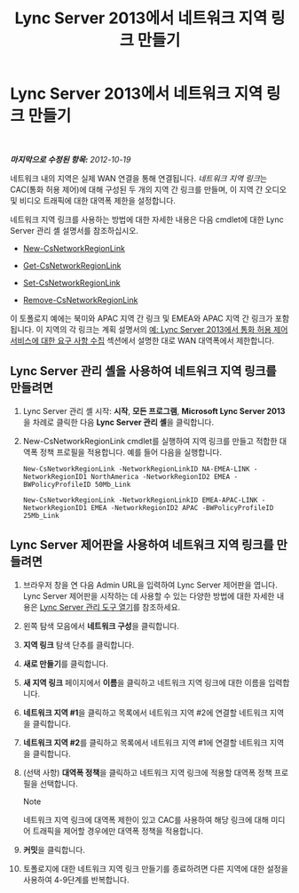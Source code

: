 ﻿---
title: Lync Server 2013에서 네트워크 지역 링크 만들기
TOCTitle: Lync Server 2013에서 네트워크 지역 링크 만들기
ms:assetid: f8163910-8935-475d-88a2-3aa44feb9dbe
ms:mtpsurl: https://technet.microsoft.com/ko-kr/library/Gg413047(v=OCS.15)
ms:contentKeyID: 49305576
ms.date: 08/24/2015
mtps_version: v=OCS.15
ms.translationtype: HT
---

# Lync Server 2013에서 네트워크 지역 링크 만들기

 

_**마지막으로 수정된 항목:** 2012-10-19_

네트워크 내의 지역은 실제 WAN 연결을 통해 연결됩니다. *네트워크 지역 링크*는 CAC(통화 허용 제어)에 대해 구성된 두 개의 지역 간 링크를 만들며, 이 지역 간 오디오 및 비디오 트래픽에 대한 대역폭 제한을 설정합니다.

네트워크 지역 링크를 사용하는 방법에 대한 자세한 내용은 다음 cmdlet에 대한 Lync Server 관리 셸 설명서를 참조하십시오.

  - [New-CsNetworkRegionLink](https://docs.microsoft.com/en-us/powershell/module/skype/New-CsNetworkRegionLink)

  - [Get-CsNetworkRegionLink](https://docs.microsoft.com/en-us/powershell/module/skype/Get-CsNetworkRegionLink)

  - [Set-CsNetworkRegionLink](https://docs.microsoft.com/en-us/powershell/module/skype/Set-CsNetworkRegionLink)

  - [Remove-CsNetworkRegionLink](https://docs.microsoft.com/en-us/powershell/module/skype/Remove-CsNetworkRegionLink)

이 토폴로지 예에는 북미와 APAC 지역 간 링크 및 EMEA와 APAC 지역 간 링크가 포함됩니다. 이 지역의 각 링크는 계획 설명서의 [예: Lync Server 2013에서 통화 허용 제어 서비스에 대한 요구 사항 수집](lync-server-2013-example-of-gathering-your-requirements-for-call-admission-control.md) 섹션에서 설명한 대로 WAN 대역폭에서 제한합니다.

## Lync Server 관리 셸을 사용하여 네트워크 지역 링크를 만들려면

1.  Lync Server 관리 셸 시작: **시작**, **모든 프로그램**, **Microsoft Lync Server 2013**을 차례로 클릭한 다음 **Lync Server 관리 셸**을 클릭합니다.

2.  New-CsNetworkRegionLink cmdlet를 실행하여 지역 링크를 만들고 적합한 대역폭 정책 프로필을 적용합니다. 예를 들어 다음을 실행합니다.
    
        New-CsNetworkRegionLink -NetworkRegionLinkID NA-EMEA-LINK -NetworkRegionID1 NorthAmerica -NetworkRegionID2 EMEA -BWPolicyProfileID 50Mb_Link
    
        New-CsNetworkRegionLink -NetworkRegionLinkID EMEA-APAC-LINK -NetworkRegionID1 EMEA -NetworkRegionID2 APAC -BWPolicyProfileID 25Mb_Link

## Lync Server 제어판을 사용하여 네트워크 지역 링크를 만들려면

1.  브라우저 창을 연 다음 Admin URL을 입력하여 Lync Server 제어판을 엽니다. Lync Server 제어판을 시작하는 데 사용할 수 있는 다양한 방법에 대한 자세한 내용은 [Lync Server 관리 도구 열기](lync-server-2013-open-lync-server-administrative-tools.md)를 참조하세요.

2.  왼쪽 탐색 모음에서 **네트워크 구성**을 클릭합니다.

3.  **지역 링크** 탐색 단추를 클릭합니다.

4.  **새로 만들기**를 클릭합니다.

5.  **새 지역 링크** 페이지에서 **이름**을 클릭하고 네트워크 지역 링크에 대한 이름을 입력합니다.

6.  **네트워크 지역 \#1**을 클릭하고 목록에서 네트워크 지역 \#2에 연결할 네트워크 지역을 클릭합니다.

7.  **네트워크 지역 \#2**를 클릭하고 목록에서 네트워크 지역 \#1에 연결할 네트워크 지역을 클릭합니다.

8.  (선택 사항) **대역폭 정책**을 클릭하고 네트워크 지역 링크에 적용할 대역폭 정책 프로필을 선택합니다.
    

    > [!NOTE]
    > 네트워크 지역 링크에 대역폭 제한이 있고 CAC를 사용하여 해당 링크에 대해 미디어 트래픽을 제어할 경우에만 대역폭 정책을 적용합니다.



9.  **커밋**을 클릭합니다.

10. 토폴로지에 대한 네트워크 지역 링크 만들기를 종료하려면 다른 지역에 대한 설정을 사용하여 4-9단계를 반복합니다.

